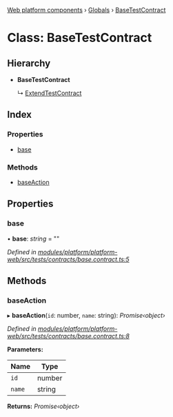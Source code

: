 [Web platform components](../README.md) › [Globals](../globals.md) › [BaseTestContract](basetestcontract.md)

# Class: BaseTestContract

## Hierarchy

* **BaseTestContract**

  ↳ [ExtendTestContract](extendtestcontract.md)

## Index

### Properties

* [base](basetestcontract.md#base)

### Methods

* [baseAction](basetestcontract.md#baseaction)

## Properties

###  base

• **base**: *string* = ""

*Defined in [modules/platform/platform-web/src/tests/contracts/base.contract.ts:5](https://github.com/nodulusteam/methodus.dev/blob/a3e1495/modules/platform/platform-web/src/tests/contracts/base.contract.ts#L5)*

## Methods

###  baseAction

▸ **baseAction**(`id`: number, `name`: string): *Promise‹object›*

*Defined in [modules/platform/platform-web/src/tests/contracts/base.contract.ts:8](https://github.com/nodulusteam/methodus.dev/blob/a3e1495/modules/platform/platform-web/src/tests/contracts/base.contract.ts#L8)*

**Parameters:**

Name | Type |
------ | ------ |
`id` | number |
`name` | string |

**Returns:** *Promise‹object›*
